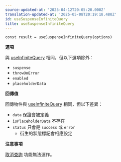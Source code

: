 ```yaml
---
source-updated-at: '2025-04-12T20:05:20.000Z'
translation-updated-at: '2025-05-08T20:19:18.480Z'
id: useSuspenseInfiniteQuery
title: useSuspenseInfiniteQuery
---
```


```tsx
const result = useSuspenseInfiniteQuery(options)
```

**選項**

與 [useInfiniteQuery](../reference/useInfiniteQuery.md) 相同，但以下選項除外：

- `suspense`
- `throwOnError`
- `enabled`
- `placeholderData`

**回傳值**

回傳物件與 [useInfiniteQuery](../reference/useInfiniteQuery.md) 相同，但以下差異：

- `data` 保證會被定義
- `isPlaceholderData` 不存在
- `status` 只會是 `success` 或 `error`
  - 衍生的狀態標記會相應設定

**注意事項**

[取消查詢](../guides/query-cancellation.md) 功能無法運作。
